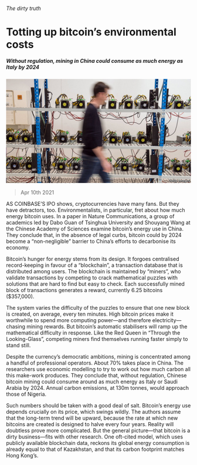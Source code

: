 ###### The dirty truth

# Totting up bitcoin’s environmental costs 

##### Without regulation, mining in China could consume as much energy as Italy by 2024 

![image](images/20210410_fnp504.jpg) 

> Apr 10th 2021 

AS COINBASE’S IPO shows, cryptocurrencies have many fans. But they have detractors, too. Environmentalists, in particular, fret about how much energy bitcoin uses. In a paper in Nature Communications, a group of academics led by Dabo Guan of Tsinghua University and Shouyang Wang at the Chinese Academy of Sciences examine bitcoin’s energy use in China. They conclude that, in the absence of legal curbs, bitcoin could by 2024 become a “non-negligible” barrier to China’s efforts to decarbonise its economy.

Bitcoin’s hunger for energy stems from its design. It forgoes centralised record-keeping in favour of a “blockchain”, a transaction database that is distributed among users. The blockchain is maintained by “miners”, who validate transactions by competing to crack mathematical puzzles with solutions that are hard to find but easy to check. Each successfully mined block of transactions generates a reward, currently 6.25 bitcoins ($357,000).


The system varies the difficulty of the puzzles to ensure that one new block is created, on average, every ten minutes. High bitcoin prices make it worthwhile to spend more computing power—and therefore electricity—chasing mining rewards. But bitcoin’s automatic stabilisers will ramp up the mathematical difficulty in response. Like the Red Queen in “Through the Looking-Glass”, competing miners find themselves running faster simply to stand still.

Despite the currency’s democratic ambitions, mining is concentrated among a handful of professional operators. About 70% takes place in China. The researchers use economic modelling to try to work out how much carbon all this make-work produces. They conclude that, without regulation, Chinese bitcoin mining could consume around as much energy as Italy or Saudi Arabia by 2024. Annual carbon emissions, at 130m tonnes, would approach those of Nigeria.

Such numbers should be taken with a good deal of salt. Bitcoin’s energy use depends crucially on its price, which swings wildly. The authors assume that the long-term trend will be upward, because the rate at which new bitcoins are created is designed to halve every four years. Reality will doubtless prove more complicated. But the general picture—that bitcoin is a dirty business—fits with other research. One oft-cited model, which uses publicly available blockchain data, reckons its global energy consumption is already equal to that of Kazakhstan, and that its carbon footprint matches Hong Kong’s.

